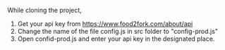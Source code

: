 While cloning the project,
1. Get your api key from https://www.food2fork.com/about/api
2. Change the name of the file config.js in src folder to "config-prod.js"
3. Open confid-prod.js and enter your api key in the designated place.
